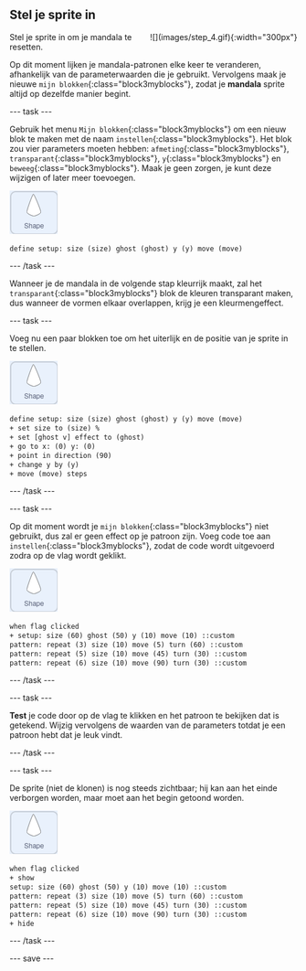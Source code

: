## Stel je sprite in

<div style="display: flex; flex-wrap: wrap">
<div style="flex-basis: 200px; flex-grow: 1; margin-right: 15px;">
Stel je sprite in om je mandala te resetten.
</div>
<div>
![](images/step_4.gif){:width="300px"}
</div>
</div>

Op dit moment lijken je mandala-patronen elke keer te veranderen, afhankelijk van de parameterwaarden die je gebruikt. Vervolgens maak je nieuwe `mijn blokken`{:class="block3myblocks"}, zodat je **mandala** sprite altijd op dezelfde manier begint.

--- task ---

Gebruik het menu `Mijn blokken`{:class="block3myblocks"} om een nieuw blok te maken met de naam `instellen`{:class="block3myblocks"}. Het blok zou vier parameters moeten hebben: `afmeting`{:class="block3myblocks"}, `transparant`{:class="block3myblocks"}, `y`{:class="block3myblocks"} en `beweeg`{:class="block3myblocks"}. Maak je geen zorgen, je kunt deze wijzigen of later meer toevoegen.

![De vorm sprite.](images/shape_sprite.png)

```blocks3
define setup: size (size) ghost (ghost) y (y) move (move)
```

--- /task ---

Wanneer je de mandala in de volgende stap kleurrijk maakt, zal het `transparant`{:class="block3myblocks"} blok de kleuren transparant maken, dus wanneer de vormen elkaar overlappen, krijg je een kleurmengeffect.

--- task ---

Voeg nu een paar blokken toe om het uiterlijk en de positie van je sprite in te stellen.

![De vorm sprite.](images/shape_sprite.png)

```blocks3
define setup: size (size) ghost (ghost) y (y) move (move)
+ set size to (size) %
+ set [ghost v] effect to (ghost)
+ go to x: (0) y: (0)
+ point in direction (90)
+ change y by (y)
+ move (move) steps
```

--- /task ---

--- task ---

Op dit moment wordt je `mijn blokken`{:class="block3myblocks"} niet gebruikt, dus zal er geen effect op je patroon zijn. Voeg code toe aan `instellen`{:class="block3myblocks"}, zodat de code wordt uitgevoerd zodra op de vlag wordt geklikt.

![De vorm sprite.](images/shape_sprite.png)

```blocks3
when flag clicked
+ setup: size (60) ghost (50) y (10) move (10) ::custom
pattern: repeat (3) size (10) move (5) turn (60) ::custom
pattern: repeat (5) size (10) move (45) turn (30) ::custom
pattern: repeat (6) size (10) move (90) turn (30) ::custom
```

--- /task ---

--- task ---

**Test** je code door op de vlag te klikken en het patroon te bekijken dat is getekend. Wijzig vervolgens de waarden van de parameters totdat je een patroon hebt dat je leuk vindt.

--- /task ---

--- task ---

De sprite (niet de klonen) is nog steeds zichtbaar; hij kan aan het einde verborgen worden, maar moet aan het begin getoond worden.

![De vorm sprite.](images/shape_sprite.png)

```blocks3
when flag clicked
+ show
setup: size (60) ghost (50) y (10) move (10) ::custom
pattern: repeat (3) size (10) move (5) turn (60) ::custom
pattern: repeat (5) size (10) move (45) turn (30) ::custom
pattern: repeat (6) size (10) move (90) turn (30) ::custom
+ hide
```

--- /task ---

--- save ---
